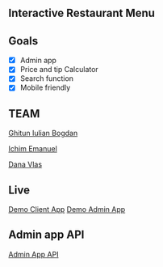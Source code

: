 ## Interactive Restaurant Menu

## Goals 
- [x] Admin app
- [x] Price and tip Calculator 
- [x] Search function
- [x] Mobile friendly

## TEAM

[Ghitun Iulian Bogdan](https://github.com/qBogdan)

[Ichim Emanuel](https://github.com/ieemy)

[Dana Vlas](https://github.com/vlasdana)

## Live

[Demo Client App](https://qBogdan.github.io/interactive-menu)
[Demo Admin App](https://qBogdan.github.io/interactive-menu/adminApp.html)


## Admin app API

[Admin App API](https://github.com/qBogdan/interactive-menu-api)
